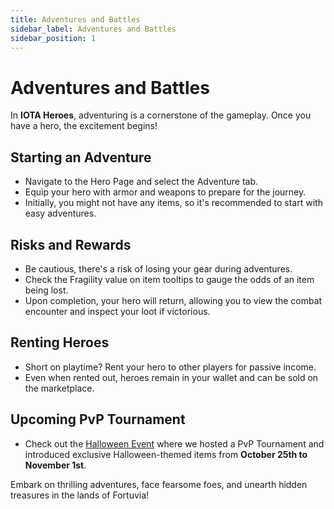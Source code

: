 ```yaml
---
title: Adventures and Battles
sidebar_label: Adventures and Battles
sidebar_position: 1
---
```


# Adventures and Battles

In **IOTA Heroes**, adventuring is a cornerstone of the gameplay. Once you have a hero, the excitement begins!

## Starting an Adventure

- Navigate to the Hero Page and select the Adventure tab.
- Equip your hero with armor and weapons to prepare for the journey.
- Initially, you might not have any items, so it's recommended to start with easy adventures.

## Risks and Rewards

- Be cautious, there's a risk of losing your gear during adventures.
- Check the Fragility value on item tooltips to gauge the odds of an item being lost.
- Upon completion, your hero will return, allowing you to view the combat encounter and inspect your loot if victorious.

## Renting Heroes

- Short on playtime? Rent your hero to other players for passive income.
- Even when rented out, heroes remain in your wallet and can be sold on the marketplace.

## Upcoming PvP Tournament
- Check out the [Halloween Event](https://www.iotaheroes.com/blog/halloween-event) where we hosted a PvP Tournament and introduced exclusive Halloween-themed items from **October 25th to November 1st**. 

Embark on thrilling adventures, face fearsome foes, and unearth hidden treasures in the lands of Fortuvia!

